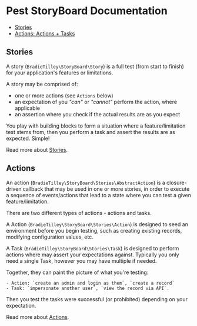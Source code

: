 # Pest StoryBoard Documentation

- [Stories](/docs/stories.md)
- [Actions: Actions + Tasks](/docs/actions.md)

## Stories

A story (`BradieTilley\StoryBoard\Story`) is a full test (from start to finish) for your application's features or limitations.

A story may be comprised of:

- one or more actions (see `Actions` below)
- an expectation of you _"can"_ or _"cannot"_ perform the action, where applicable
- an assertion where you check if the actual results are as you expect

You play with building blocks to form a situation where a feature/limitation test stems from, then you perform a task and assert the results are as expected. Simple! 

Read more about [Stories](/docs/stories.md).

## Actions

An action (`BradieTilley\StoryBoard\Stories\AbstractAction`) is a closure-driven callback that may be used in one or more stories, in order to execute a sequence of events/actions that lead to a state where you can test a given feature/limitation.

There are two different types of actions - actions and tasks.

A Action (`BradieTilley\StoryBoard\Stories\Action`) is designed to seed an environment before you begin testing, such as creating existing records, modifying configuration values, etc.

A Task (`BradieTilley\StoryBoard\Stories\Task`) is designed to perform actions where may assert your expectations against. Typically you only need a single Task, however you may have multiple if needed.

Together, they can paint the picture of what you're testing:

    - Action: `create an admin and login as them`, `create a record`
    - Task: `impersonate another user`, `view the record via API`.

Then you test the tasks were successful (or prohibited) depending on your expectation.

Read more about [Actions](/docs/actions.md).

